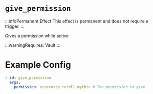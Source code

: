 # `give_permission`
:::infoPermanent Effect
This effect is permanent and does not require a trigger.
:::

Gives a permission while active

:::warningRequires:
Vault
:::

# Example Config
```yaml
- id: give_permission
  args:
    permission: ecocrates.reroll.mythic # The permission to give
```